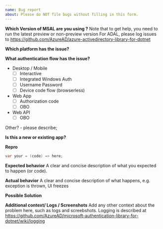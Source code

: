 ```yaml
---
name: Bug report
about: Please do NOT file bugs without filling in this form.
---
```


**Which Version of MSAL are you using ?**
Note that to get help, you need to run the latest preview or non-preview version
For ADAL, please log issues to https://github.com/AzureAD/azure-activedirectory-library-for-dotnet
<!-- E.g. MSAL 2.6.2, MSAL 1.3.0-preview -->

**Which platform has the issue?**
<!-- Ex: net45, netcore, UWP, xamarin android, xamarin iOS -->

**What authentication flow has the issue?**
* Desktop / Mobile
    * [ ] Interactive
    * [ ] Integrated Windows Auth
    * [ ] Username Password
    * [ ] Device code flow (browserless)
* Web App
    * [ ] Authorization code
    * [ ] OBO
* Web API
    * [ ] OBO

Other? - please describe;

**Is this a new or existing app?**
<!-- Ex:
a. The app is in production, and I have upgraded to a new version of ADAL
b. The app is in production, uses the same version of ADAL, but started seeing this issue
c. This is a new app or experiment
-->

**Repro**

```csharp
var your = (code) => here;
```

**Expected behavior**
A clear and concise description of what you expected to happen (or code).

**Actual behavior**
A clear and concise description of what happens, e.g. exception is thrown, UI freezes  

**Possible Solution**
<!--- Only if you have suggestions on a fix for the bug -->

**Additional context/ Logs / Screenshots**
Add any other context about the problem here, such as logs and screebshots. Logging is described at https://github.com/AzureAD/microsoft-authentication-library-for-dotnet/wiki/logging

